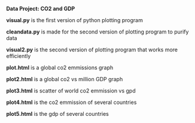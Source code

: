 **Data Project: CO2 and GDP**

**visual.py** is the first version of python plotting program

**cleandata.py** is made for the second version of plotting program to purify data

**visual2.py** is the second version of plotting program that works more efficiently

**plot.html** is a global co2 emmissions graph

**plot2.html** is a global co2 vs million GDP graph

**plot3.html** is scatter of world co2 emmission vs gpd

**plot4.html** is the co2 emmission of several countries

**plot5.html** is the gdp of several countries